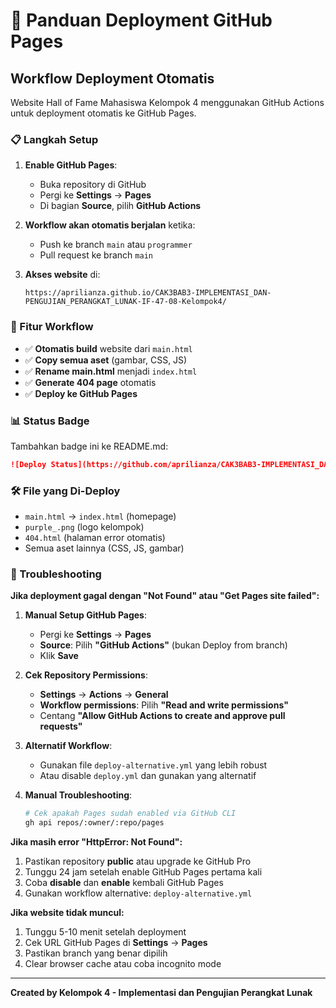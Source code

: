 # 🚀 Panduan Deployment GitHub Pages

## Workflow Deployment Otomatis

Website Hall of Fame Mahasiswa Kelompok 4 menggunakan GitHub Actions untuk deployment otomatis ke GitHub Pages.

### 📋 Langkah Setup

1. **Enable GitHub Pages**:
   - Buka repository di GitHub
   - Pergi ke **Settings** → **Pages**  
   - Di bagian **Source**, pilih **GitHub Actions**

2. **Workflow akan otomatis berjalan** ketika:
   - Push ke branch `main` atau `programmer`
   - Pull request ke branch `main`

3. **Akses website** di: 
   ```
   https://aprilianza.github.io/CAK3BAB3-IMPLEMENTASI_DAN-PENGUJIAN_PERANGKAT_LUNAK-IF-47-08-Kelompok4/
   ```

### 🔧 Fitur Workflow

- ✅ **Otomatis build** website dari `main.html`
- ✅ **Copy semua aset** (gambar, CSS, JS)
- ✅ **Rename main.html** menjadi `index.html`
- ✅ **Generate 404 page** otomatis
- ✅ **Deploy ke GitHub Pages**

### 📊 Status Badge

Tambahkan badge ini ke README.md:
```markdown
![Deploy Status](https://github.com/aprilianza/CAK3BAB3-IMPLEMENTASI_DAN-PENGUJIAN_PERANGKAT_LUNAK-IF-47-08-Kelompok4/workflows/Deploy%20Hall%20of%20Fame%20Website/badge.svg)
```

### 🛠️ File yang Di-Deploy

- `main.html` → `index.html` (homepage)
- `purple_.png` (logo kelompok)
- `404.html` (halaman error otomatis)
- Semua aset lainnya (CSS, JS, gambar)

### 📝 Troubleshooting

**Jika deployment gagal dengan "Not Found" atau "Get Pages site failed":**

1. **Manual Setup GitHub Pages**:
   - Pergi ke **Settings** → **Pages**
   - **Source**: Pilih **"GitHub Actions"** (bukan Deploy from branch)
   - Klik **Save**

2. **Cek Repository Permissions**:
   - **Settings** → **Actions** → **General**
   - **Workflow permissions**: Pilih **"Read and write permissions"**
   - Centang **"Allow GitHub Actions to create and approve pull requests"**

3. **Alternatif Workflow**:
   - Gunakan file `deploy-alternative.yml` yang lebih robust
   - Atau disable `deploy.yml` dan gunakan yang alternatif

4. **Manual Troubleshooting**:
   ```bash
   # Cek apakah Pages sudah enabled via GitHub CLI
   gh api repos/:owner/:repo/pages
   ```

**Jika masih error "HttpError: Not Found":**
1. Pastikan repository **public** atau upgrade ke GitHub Pro
2. Tunggu 24 jam setelah enable GitHub Pages pertama kali
3. Coba **disable** dan **enable** kembali GitHub Pages
4. Gunakan workflow alternative: `deploy-alternative.yml`

**Jika website tidak muncul:**
1. Tunggu 5-10 menit setelah deployment
2. Cek URL GitHub Pages di **Settings** → **Pages**
3. Pastikan branch yang benar dipilih
4. Clear browser cache atau coba incognito mode

---
**Created by Kelompok 4 - Implementasi dan Pengujian Perangkat Lunak**